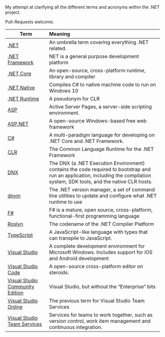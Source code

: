 My attempt at clarifying all the different terms and acronyms within the .NET project.

Pull-Requests welcome.

| Term        | Meaning           |
| ------------- |:-------------|
| [.NET](https://www.microsoft.com/net)      | An umbrella term covering everything .NET related.  |
| [.NET Framework](https://msdn.microsoft.com/en-us/vstudio/aa496123.aspx)      | NET is a general purpose development platform |
| [.NET Core](https://dotnet.github.io/) | An open-source, cross-platform runtime, library and compiler |
| [.NET Native](https://msdn.microsoft.com/en-us/vstudio/dotnetnative.aspx) | Compiles C# to native machine code to run on Windows 10 | 
| [.NET Runtime]() | A pseudonym for CLR |
| [ASP](https://msdn.microsoft.com/en-us/library/aa286483.aspx) | Active Server Pages, a server-side scripting environment. | 
| [ASP.NET](http://www.asp.net/) | A open-source Windows-based free web framework |
| [C#](https://msdn.microsoft.com/en-us/library/67ef8sbd.aspx) | A multi-paradigm language for developing on .NET Core and .NET Framework. |
| [CLR](https://msdn.microsoft.com/en-us/library/8bs2ecf4(v=vs.110).aspx) | The Common Language Runtime for the .NET Framework |
| [DNX](https://github.com/aspnet/dnx) | The DNX (a .NET Execution Environment) contains the code required to bootstrap and run an application, including the compilation system, SDK tools, and the native CLR hosts. |
| [dnvm](https://github.com/aspnet/dnvm) | The .NET version manager, a set of command line utilities to update and configure what .NET runtime to use|
| [F#](http://fsharp.org/) | F# is a mature, open source, cross-platform, functional-first programming language |
| [Roslyn](https://github.com/dotnet/roslyn) | The codename of the .NET Compiler Platform |
| [TypeScript](http://www.typescriptlang.org/) | A JavaScript-like language with types that can transpile to JavaScript. |
| [Visual Studio](https://www.visualstudio.com/en-us/visual-studio-homepage-vs.aspx) | A complete development environment for Microsoft Windows. Includes support for iOS and Android development |
| [Visual Studio Code](https://code.visualstudio.com/) | A open-source cross-platform editor on steroids. |
| [Visual Studio Community Edition](https://www.visualstudio.com/products/visual-studio-community-vs) | Visual Studio, but without the “Enterprise” bits |
| [Visual Studio Online]() | The previous term for Visual Studio Team Services |
| [Visual Studio Team Services](https://www.visualstudio.com/en-us/products/visual-studio-team-services-vs.aspx) | Services for teams to work together, such as version control, work item management and continuous integration. |

